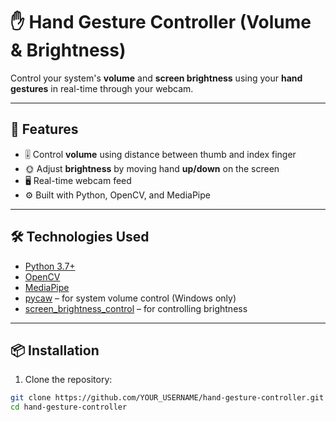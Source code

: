 # ✋ Hand Gesture Controller (Volume & Brightness)

Control your system's **volume** and **screen brightness** using your **hand gestures** in real-time through your webcam.


---

## 🚀 Features

- 🎚️ Control **volume** using distance between thumb and index finger
- 🌞 Adjust **brightness** by moving hand **up/down** on the screen
- 🖥️ Real-time webcam feed
- ⚙️ Built with Python, OpenCV, and MediaPipe

---

## 🛠️ Technologies Used

- [Python 3.7+](https://www.python.org/)
- [OpenCV](https://opencv.org/)
- [MediaPipe](https://google.github.io/mediapipe/)
- [pycaw](https://github.com/AndreMiras/pycaw) – for system volume control (Windows only)
- [screen_brightness_control](https://pypi.org/project/screen-brightness-control/) – for controlling brightness

---

## 📦 Installation

1. Clone the repository:

```bash
git clone https://github.com/YOUR_USERNAME/hand-gesture-controller.git
cd hand-gesture-controller

